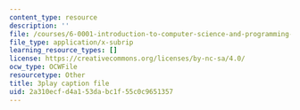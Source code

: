 ```yaml
---
content_type: resource
description: ''
file: /courses/6-0001-introduction-to-computer-science-and-programming-in-python-fall-2016/2a310ecfd4a153dabc1f55c0c9651357_lniF6ys2CIk.vtt
file_type: application/x-subrip
learning_resource_types: []
license: https://creativecommons.org/licenses/by-nc-sa/4.0/
ocw_type: OCWFile
resourcetype: Other
title: 3play caption file
uid: 2a310ecf-d4a1-53da-bc1f-55c0c9651357
---
```

